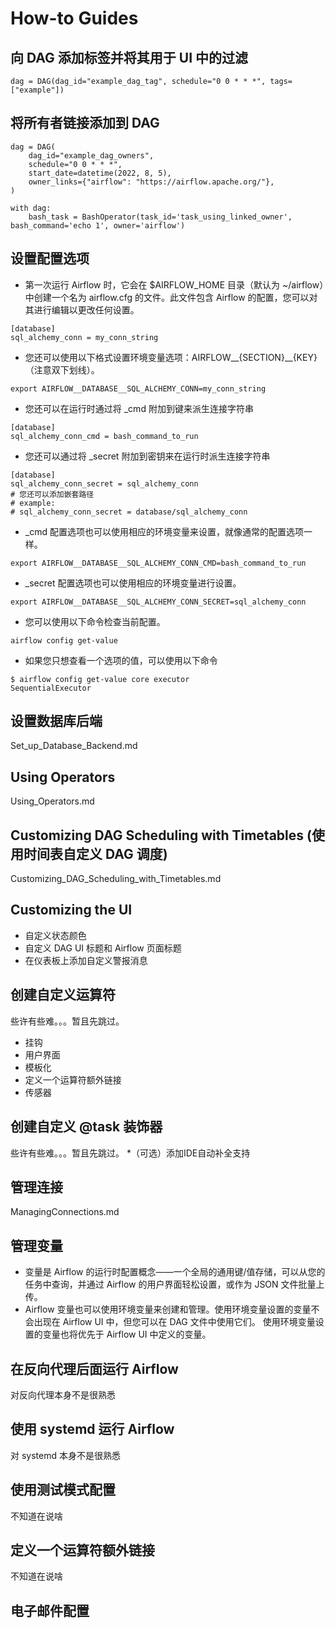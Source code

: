 # How-to Guides
## 向 DAG 添加标签并将其用于 UI 中的过滤
```
dag = DAG(dag_id="example_dag_tag", schedule="0 0 * * *", tags=["example"])
```

## 将所有者链接添加到 DAG
```
dag = DAG(
    dag_id="example_dag_owners",
    schedule="0 0 * * *",
    start_date=datetime(2022, 8, 5),
    owner_links={"airflow": "https://airflow.apache.org/"},
)

with dag:
    bash_task = BashOperator(task_id='task_using_linked_owner', bash_command='echo 1', owner='airflow')
```

## 设置配置选项
* 第一次运行 Airflow 时，它会在 $AIRFLOW_HOME 目录（默认为 ~/airflow）中创建一个名为 airflow.cfg 的文件。此文件包含 Airflow 的配置，您可以对其进行编辑以更改任何设置。
```
[database]
sql_alchemy_conn = my_conn_string
```
* 您还可以使用以下格式设置环境变量选项：AIRFLOW__{SECTION}__{KEY}（注意双下划线）。
```
export AIRFLOW__DATABASE__SQL_ALCHEMY_CONN=my_conn_string
```

* 您还可以在运行时通过将 _cmd 附加到键来派生连接字符串
```
[database]
sql_alchemy_conn_cmd = bash_command_to_run
```

* 您还可以通过将 _secret 附加到密钥来在运行时派生连接字符串
```
[database]
sql_alchemy_conn_secret = sql_alchemy_conn
# 您还可以添加嵌套路径
# example:
# sql_alchemy_conn_secret = database/sql_alchemy_conn
```

* _cmd 配置选项也可以使用相应的环境变量来设置，就像通常的配置选项一样。
```
export AIRFLOW__DATABASE__SQL_ALCHEMY_CONN_CMD=bash_command_to_run
```

* _secret 配置选项也可以使用相应的环境变量进行设置。
```
export AIRFLOW__DATABASE__SQL_ALCHEMY_CONN_SECRET=sql_alchemy_conn
```

* 您可以使用以下命令检查当前配置。
```
airflow config get-value
```
* 如果您只想查看一个选项的值，可以使用以下命令
```
$ airflow config get-value core executor
SequentialExecutor
```

## 设置数据库后端
Set_up_Database_Backend.md

## Using Operators
Using_Operators.md

## Customizing DAG Scheduling with Timetables (使用时间表自定义 DAG 调度)
Customizing_DAG_Scheduling_with_Timetables.md

## Customizing the UI
* 自定义状态颜色
* 自定义 DAG UI 标题和 Airflow 页面标题
* 在仪表板上添加自定义警报消息

## 创建自定义运算符
些许有些难。。。暂且先跳过。
* 挂钩
* 用户界面
* 模板化
* 定义一个运算符额外链接
* 传感器

## 创建自定义 @task 装饰器
些许有些难。。。暂且先跳过。
*（可选）添加IDE自动补全支持

## 管理连接
ManagingConnections.md

## 管理变量
* 变量是 Airflow 的运行时配置概念——一个全局的通用键/值存储，可以从您的任务中查询，并通过 Airflow 的用户界面轻松设置，或作为 JSON 文件批量上传。
* Airflow 变量也可以使用环境变量来创建和管理。使用环境变量设置的变量不会出现在 Airflow UI 中，但您可以在 DAG 文件中使用它们。 使用环境变量设置的变量也将优先于 Airflow UI 中定义的变量。

## 在反向代理后面运行 Airflow
对反向代理本身不是很熟悉

## 使用 systemd 运行 Airflow
对 systemd 本身不是很熟悉

## 使用测试模式配置
不知道在说啥

## 定义一个运算符额外链接
不知道在说啥

## 电子邮件配置